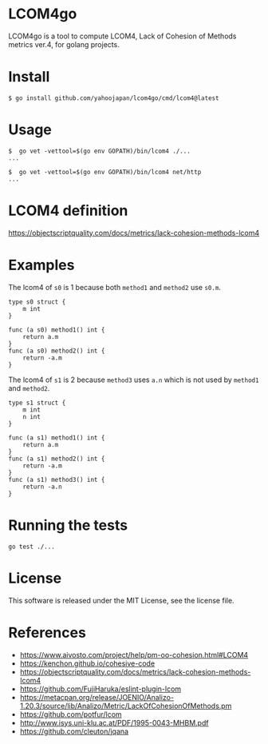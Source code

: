 # LCOM4go
LCOM4go is a tool to compute LCOM4, Lack of Cohesion of Methods metrics ver.4, for golang projects.

# Install
```
$ go install github.com/yahoojapan/lcom4go/cmd/lcom4@latest
```

# Usage
```
$  go vet -vettool=$(go env GOPATH)/bin/lcom4 ./...
...

$  go vet -vettool=$(go env GOPATH)/bin/lcom4 net/http
...
```

# LCOM4 definition
https://objectscriptquality.com/docs/metrics/lack-cohesion-methods-lcom4


# Examples

The lcom4 of `s0` is 1 because both `method1` and `method2` use `s0.m`.
```
type s0 struct {
	m int
}

func (a s0) method1() int {
	return a.m
}
func (a s0) method2() int {
	return -a.m
}
```


The lcom4 of `s1` is 2 because `method3` uses `a.n` which is not used by `method1` and `method2`.
```
type s1 struct {
	m int
	n int
}

func (a s1) method1() int {
	return a.m
}
func (a s1) method2() int {
	return -a.m
}
func (a s1) method3() int {
	return -a.n
}
```


# Running the tests
```
go test ./...
```


# License

This software is released under the MIT License, see the license file.
# References
* https://www.aivosto.com/project/help/pm-oo-cohesion.html#LCOM4
* https://kenchon.github.io/cohesive-code
* https://objectscriptquality.com/docs/metrics/lack-cohesion-methods-lcom4
* https://github.com/FujiHaruka/eslint-plugin-lcom
* https://metacpan.org/release/JOENIO/Analizo-1.20.3/source/lib/Analizo/Metric/LackOfCohesionOfMethods.pm
* https://github.com/potfur/lcom
* http://www.isys.uni-klu.ac.at/PDF/1995-0043-MHBM.pdf
* https://github.com/cleuton/jqana
